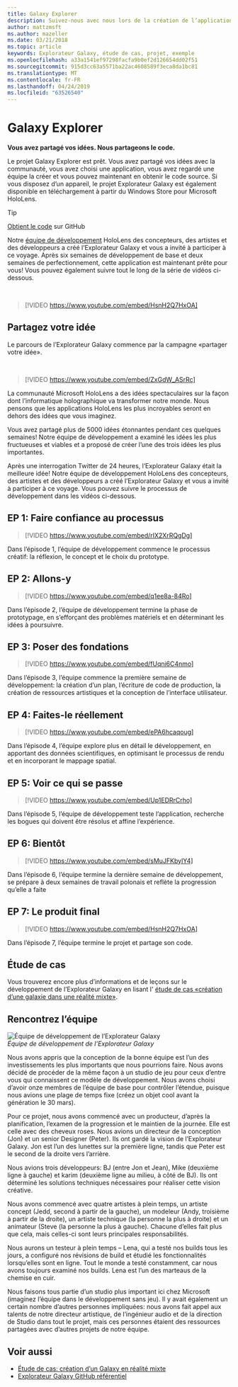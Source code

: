 ```yaml
---
title: Galaxy Explorer
description: Suivez-nous avec nous lors de la création de l’application de réalité mixte, l’Explorateur Galaxy, le gagnant de la campagne partager votre idée.
author: mattzmsft
ms.author: mazeller
ms.date: 03/21/2018
ms.topic: article
keywords: Explorateur Galaxy, étude de cas, projet, exemple
ms.openlocfilehash: a33a1541ef97298facfa9b0ef2d126654dd02f51
ms.sourcegitcommit: 915d3cc63a5571ba22ac4608589f3eca8da1bc81
ms.translationtype: MT
ms.contentlocale: fr-FR
ms.lasthandoff: 04/24/2019
ms.locfileid: "63526540"
---
```

# <a name="galaxy-explorer"></a>Galaxy Explorer

**Vous avez partagé vos idées. Nous partageons le code.**

Le projet Galaxy Explorer est prêt. Vous avez partagé vos idées avec la communauté, vous avez choisi une application, vous avez regardé une équipe la créer et vous pouvez maintenant en obtenir le code source. Si vous disposez d’un appareil, le projet Explorateur Galaxy est également disponible en téléchargement à partir du Windows Store pour Microsoft HoloLens.
>[!TIP]
>[Obtient le code](https://github.com/Microsoft/GalaxyExplorer) sur GitHub

Notre [équipe de développement](galaxy-explorer.md#meet-the-team) HoloLens des concepteurs, des artistes et des développeurs a créé l’Explorateur Galaxy et vous a invité à participer à ce voyage. Après six semaines de développement de base et deux semaines de perfectionnement, cette application est maintenant prête pour vous! Vous pouvez également suivre tout le long de la série de vidéos ci-dessous.

<br>

>[!VIDEO https://www.youtube.com/embed/HsnH2Q7HxOA]

## <a name="share-your-idea"></a>Partagez votre idée

Le parcours de l’Explorateur Galaxy commence par la campagne «partager votre idée».

<br>

>[!VIDEO https://www.youtube.com/embed/ZxGdW_ASrRc]

La communauté Microsoft HoloLens a des idées spectaculaires sur la façon dont l’informatique holographique va transformer notre monde. Nous pensons que les applications HoloLens les plus incroyables seront en dehors des idées que vous imaginez.

Vous avez partagé plus de 5000 idées étonnantes pendant ces quelques semaines! Notre équipe de développement a examiné les idées les plus fructueuses et viables et a proposé de créer l’une des trois idées les plus importantes.

Après une interrogation Twitter de 24 heures, l’Explorateur Galaxy était la meilleure idée! Notre équipe de développement HoloLens des concepteurs, des artistes et des développeurs a créé l’Explorateur Galaxy et vous a invité à participer à ce voyage. Vous pouvez suivre le processus de développement dans les vidéos ci-dessous.

## <a name="ep-1-trust-the-process"></a>EP 1: Faire confiance au processus

>[!VIDEO https://www.youtube.com/embed/rIX2XrRQgDg]

Dans l’épisode 1, l’équipe de développement commence le processus créatif: la réflexion, le concept et le choix du prototype.

## <a name="ep-2-lets-do-this"></a>EP 2: Allons-y

>[!VIDEO https://www.youtube.com/embed/q1ee8a-84Ro]

Dans l’épisode 2, l’équipe de développement termine la phase de prototypage, en s’efforçant des problèmes matériels et en déterminant les idées à poursuivre.

## <a name="ep-3-laying-foundations"></a>EP 3: Poser des fondations

>[!VIDEO https://www.youtube.com/embed/fUqni6C4nmo]

Dans l’épisode 3, l’équipe commence la première semaine de développement: la création d’un plan, l’écriture de code de production, la création de ressources artistiques et la conception de l’interface utilisateur.

## <a name="ep-4-make-it-real"></a>EP 4: Faites-le réellement

>[!VIDEO https://www.youtube.com/embed/ePA6hcaqoug]

Dans l’épisode 4, l’équipe explore plus en détail le développement, en apportant des données scientifiques, en optimisant le processus de rendu et en incorporant le mappage spatial.

## <a name="ep-5-see-what-happens"></a>EP 5: Voir ce qui se passe

>[!VIDEO https://www.youtube.com/embed/Up1EDRrCrho]

Dans l’épisode 5, l’équipe de développement teste l’application, recherche les bogues qui doivent être résolus et affine l’expérience.

## <a name="ep-6-coming-to-life"></a>EP 6: Bientôt

>[!VIDEO https://www.youtube.com/embed/sMuJFKbylY4]

Dans l’épisode 6, l’équipe termine la dernière semaine de développement, se prépare à deux semaines de travail polonais et reflète la progression qu’elle a faite

## <a name="ep-7-the-final-product"></a>EP 7: Le produit final

>[!VIDEO https://www.youtube.com/embed/HsnH2Q7HxOA]

Dans l’épisode 7, l’équipe termine le projet et partage son code.

## <a name="case-study"></a>Étude de cas

Vous trouverez encore plus d’informations et de leçons sur le développement de l’Explorateur Galaxy en lisant l' [étude de cas «création d’une galaxie dans une réalité mixte»](case-study-creating-a-galaxy-in-mixed-reality.md).

## <a name="meet-the-team"></a>Rencontrez l’équipe

![Équipe de développement de l’Explorateur Galaxy](images/syiteampic.jpg)<br>
*Équipe de développement de l’Explorateur Galaxy*

Nous avons appris que la conception de la bonne équipe est l’un des investissements les plus importants que nous pourrions faire. Nous avons décidé de procéder de la même façon à un studio de jeu pour ceux d’entre vous qui connaissent ce modèle de développement. Nous avons choisi d’avoir onze membres de l’équipe de base pour contrôler l’étendue, puisque nous avions une plage de temps fixe (créez un objet cool avant la génération le 30 mars).

Pour ce projet, nous avons commencé avec un producteur, d’après la planification, l’examen de la progression et le maintien de la journée. Elle est celle avec des cheveux roses. Nous avions un directeur de la conception (Jon) et un senior Designer (Peter). Ils ont gardé la vision de l’Explorateur Galaxy. Jon est l’un des lunettes sur la première ligne, tandis que Peter est le second de la droite vers l’arrière.

Nous avions trois développeurs: BJ (entre Jon et Jean), Mike (deuxième ligne à gauche) et karim (deuxième ligne au milieu, à côté de BJ). Ils ont déterminé les solutions techniques nécessaires pour réaliser cette vision créative.

Nous avons commencé avec quatre artistes à plein temps, un artiste concept (Jedd, second à partir de la gauche), un modeleur (Andy, troisième à partir de la droite), un artiste technique (la personne la plus à droite) et un animateur (Steve (la personne la plus à gauche). Chacune d’elles fait plus que cela, mais celles-ci sont leurs principales responsabilités.

Nous aurons un testeur à plein temps – Lena, qui a testé nos builds tous les jours, a configuré nos révisions de build et étudié les fonctionnalités lorsqu’elles sont en ligne. Tout le monde a testé constamment, car nous avons toujours examiné nos builds. Lena est l’un des marteaus de la chemise en cuir.

Nous faisons tous partie d’un studio plus important ici chez Microsoft (imaginez l’équipe dans le développement sans jeu). Il y avait également un certain nombre d’autres personnes impliquées: nous avons fait appel aux talents de notre directeur artistique, de l’ingénieur audio et de la direction de Studio dans tout le projet, mais ces personnes étaient des ressources partagées avec d’autres projets de notre équipe.

## <a name="see-also"></a>Voir aussi
* [Étude de cas: création d’un Galaxy en réalité mixte](case-study-creating-a-galaxy-in-mixed-reality.md)
* [Explorateur Galaxy GitHub référentiel](https://github.com/Microsoft/GalaxyExplorer)
